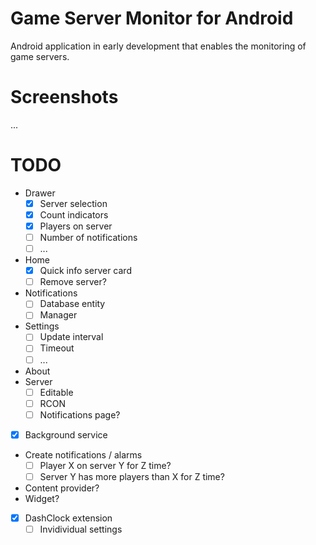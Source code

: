 Game Server Monitor for Android
===============================

Android application in early development that enables the monitoring of game servers.

Screenshots
===========

...

TODO
====

* Drawer
  - [x] Server selection
  - [x] Count indicators
  - [x] Players on server
  - [ ] Number of notifications
  - [ ] ...
* Home
  - [x] Quick info server card
  - [ ] Remove server?
* Notifications
  - [ ] Database entity
  - [ ] Manager
* Settings
  - [ ] Update interval
  - [ ] Timeout
  - [ ] ...
* About
* Server
  - [ ] Editable
  - [ ] RCON
  - [ ] Notifications page?
* [x] Background service
* Create notifications / alarms
  - [ ] Player X on server Y for Z time?
  - [ ] Server Y has more players than X for Z time?
* Content provider?
* Widget?
* [x] DashClock extension
  - [ ] Invidividual settings
